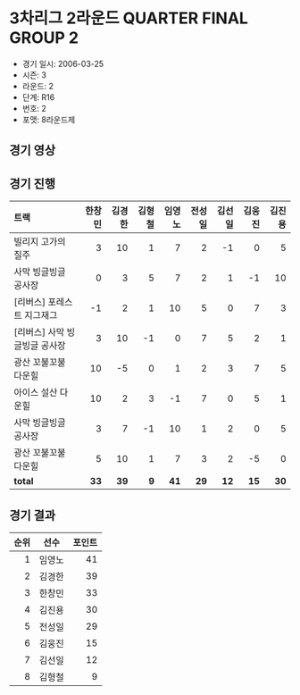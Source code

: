 # 3차리그 2라운드 QUARTER FINAL GROUP 2

- 경기 일시: 2006-03-25
- 시즌: 3
- 라운드: 2
- 단계: R16
- 번호: 2
- 포맷: 8라운드제





## 경기 영상
## 경기 진행

| 트랙 | 한창민 | 김경한 | 김형철 | 임영노 | 전성일 | 김선일 | 김웅진 | 김진용 |
|:---|---:|---:|---:|---:|---:|---:|---:|---:|
| 빌리지 고가의 질주 | 3 | 10 | 1 | 7 | 2 | -1 | 0 | 5 |
| 사막 빙글빙글 공사장 | 0 | 3 | 5 | 7 | 2 | 1 | -1 | 10 |
| [리버스] 포레스트 지그재그 | -1 | 2 | 1 | 10 | 5 | 0 | 7 | 3 |
| [리버스] 사막 빙글빙글 공사장 | 3 | 10 | -1 | 0 | 7 | 5 | 2 | 1 |
| 광산 꼬불꼬불 다운힐 | 10 | -5 | 0 | 1 | 2 | 3 | 7 | 5 |
| 아이스 설산 다운힐 | 10 | 2 | 3 | -1 | 7 | 0 | 5 | 1 |
| 사막 빙글빙글 공사장 | 3 | 7 | -1 | 10 | 1 | 2 | 0 | 5 |
| 광산 꼬불꼬불 다운힐 | 5 | 10 | 1 | 7 | 3 | 2 | -5 | 0 |
| __total__ | __33__ | __39__ | __9__ | __41__ | __29__ | __12__ | __15__ | __30__ |




## 경기 결과

| 순위 | 선수 | 포인트 |
|---:|:---:|---:|
| 1 | 임영노 | 41 |
| 2 | 김경한 | 39 |
| 3 | 한창민 | 33 |
| 4 | 김진용 | 30 |
| 5 | 전성일 | 29 |
| 6 | 김웅진 | 15 |
| 7 | 김선일 | 12 |
| 8 | 김형철 | 9 |

